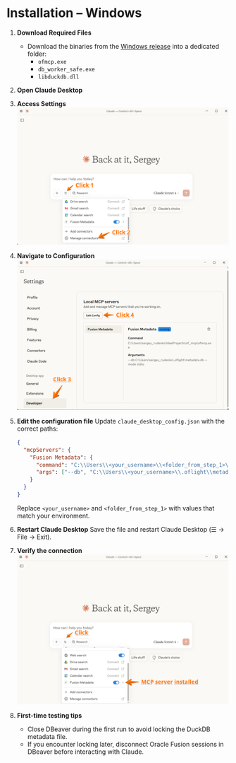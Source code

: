# Installation – Windows

1. **Download Required Files**
   - Download the binaries from the [Windows release](https://github.com/krokozyab/ofjdbc_claudie_mcp/releases/tag/Windows) into a dedicated folder:
     - `ofmcp.exe`
     - `db_worker_safe.exe`
     - `libduckdb.dll`

2. **Open Claude Desktop**

3. **Access Settings**
   ![Windows Setup Step 1](../pics/w_setup_1.png)

4. **Navigate to Configuration**
   ![Windows Setup Step 2](../pics/w_setup_2.png)

5. **Edit the configuration file**
   Update `claude_desktop_config.json` with the correct paths:

   ```json
   {
     "mcpServers": {
       "Fusion Metadata": {
         "command": "C:\\Users\\<your_username>\\<folder_from_step_1>\\ofmcp.exe",
         "args": ["--db", "C:\\Users\\<your_username>\\.oflight\\metadata.db", "--mode", "stdio"]
       }
     }
   }
   ```

   Replace `<your_username>` and `<folder_from_step_1>` with values that match your environment.

6. **Restart Claude Desktop**
   Save the file and restart Claude Desktop (☰ → File → Exit).

7. **Verify the connection**
   ![Windows Setup Step 3](../pics/w_setup_3.png)

8. **First-time testing tips**
   - Close DBeaver during the first run to avoid locking the DuckDB metadata file.
   - If you encounter locking later, disconnect Oracle Fusion sessions in DBeaver before interacting with Claude.
